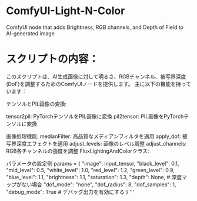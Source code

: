 # ComfyUI-Light-N-Color
ComfyUI node that adds Brightness, RGB channels, and Depth of Field to AI-generated image


# スクリプトの内容：
このスクリプトは、AI生成画像に対して明るさ、RGBチャンネル、被写界深度(DoF)を調整するためのComfyUIノードを提供します。
主に以下の機能を持っています：

テンソルとPIL画像の変換:

tensor2pil: PyTorchテンソルをPIL画像に変換
pil2tensor: PIL画像をPyTorchテンソルに変換

画像処理機能:
medianFilter: 高品質なメディアンフィルタを適用
apply_dof: 被写界深度エフェクトを適用
adjust_levels: 画像のレベル調整
adjust_channels: RGB各チャンネルの強度を調整
FluxLightingAndColorクラス:

パラメータの設定例
params = {
    "image": input_tensor,
    "black_level": 0.1,
    "mid_level": 0.5,
    "white_level": 1.0,
    "red_level": 1.2,
    "green_level": 0.9,
    "blue_level": 1.1,
    "brightness": 1.1,
    "saturation": 1.3,
    "depth": None,  # 深度マップがない場合
    "dof_mode": "none",
    "dof_radius": 8,
    "dof_samples": 1,
    "debug_mode": True  # デバッグ出力を有効にする
}
'''

